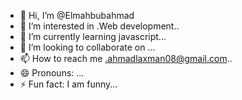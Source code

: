 - 👋 Hi, I’m @Elmahbubahmad
- 👀 I’m interested in .Web development..
- 🌱 I’m currently learning javascript...
- 💞️ I’m looking to collaborate on ...
- 📫 How to reach me .ahmadlaxman08@gmail.com..
- 😄 Pronouns: ...
- ⚡ Fun fact: I am funny...

<!---
Elmahbubahmad/Elmahbubahmad is a ✨ special ✨ repository because its `README.md` (this file) appears on your GitHub profile.
You can click the Preview link to take a look at your changes.
--->
